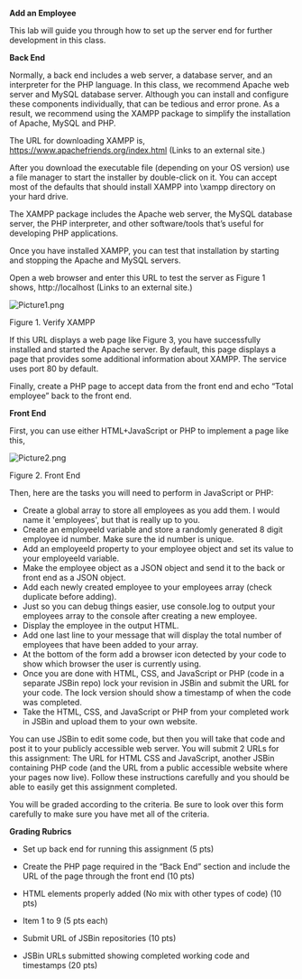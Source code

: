 **Add an Employee**

This lab will guide you through how to set up the server end for further development in this class.

**Back End**

Normally, a back end includes a web server, a database server, and an interpreter for the PHP language. In this class, we recommend Apache web server and MySQL database server. Although you can install and configure these components individually, that can be tedious and error prone. As a result, we recommend using the XAMPP package to simplify the installation of Apache, MySQL and PHP.

The URL for downloading XAMPP is, https://www.apachefriends.org/index.html (Links to an external site.)

 
After you download the executable file (depending on your OS version) use a file manager to start the installer by double-click on it. You can accept most of the defaults that should install XAMPP into \xampp directory on your hard drive.

 
The XAMPP package includes the Apache web server, the MySQL database server, the PHP interpreter, and other software/tools that’s useful for developing PHP applications.

 
Once you have installed XAMPP, you can test that installation by starting and stopping the Apache and MySQL servers.

Open a web browser and enter this URL to test the server as Figure 1 shows, http://localhost (Links to an external site.)

 
![Picture1.png](https://github.com/Coffee-Please/COMP484F20/Asmt_7/img/Picture1.png)

Figure 1. Verify XAMPP

 

If this URL displays a web page like Figure 3, you have successfully installed and started the Apache server. By default, this page displays a page that provides some additional information about XAMPP. The service uses port 80 by default.

Finally, create a PHP page to accept data from the front end and echo “Total employee” back to the front end.


**Front End**

First, you can use either HTML+JavaScript or PHP to implement a page like this,
 
![Picture2.png](https://github.com/Coffee-Please/COMP484F20/Asmt_7/img/Picture2.png)

Figure 2. Front End

Then, here are the tasks you will need to perform in JavaScript or PHP:
 
- Create a global array to store all employees as you add them.  I would name it 'employees', but that is really up to you.
- Create an employeeId variable and store a randomly generated 8 digit employee id number. Make sure the id number is unique.
- Add an employeeId property to your employee object and set its value to your employeeId variable.
- Make the employee object as a JSON object and send it to the back or front end as a JSON object.
- Add each newly created employee to your employees array (check duplicate before adding).  
- Just so you can debug things easier, use console.log to output your employees array to the console after creating a new employee.
- Display the employee in the output HTML.
- Add one last line to your message that will display the total number of employees that have been added to your array.
- At the bottom of the form add a browser icon detected by your code to show which browser the user is currently using.
- Once you are done with HTML, CSS, and JavaScript or PHP (code in a separate JSBin repo) lock your revision in JSBin and submit the URL for your code. The lock version should show a timestamp of when the code was completed.
- Take the HTML, CSS, and JavaScript or PHP from your completed work in JSBin and upload them to your own website.
 

You can use JSBin to edit some code, but then you will take that code and post it to your publicly accessible web server.  You will submit 2 URLs for this assignment:  The URL for HTML CSS and JavaScript, another JSBin containing PHP code (and the URL from a public accessible website where your pages now live). Follow these instructions carefully and you should be able to easily get this assignment completed. 

 
You will be graded according to the criteria. Be sure to look over this form carefully to make sure you have met all of the criteria.


**Grading Rubrics**    

- Set up back end for running this assignment (5 pts)

- Create the PHP page required in the “Back End” section and include the URL of the page through the front end (10 pts)

- HTML elements properly added (No mix with other types of code) (10 pts)

- Item 1 to 9 (5 pts each)

- Submit URL of JSBin repositories (10 pts)

- JSBin URLs submitted showing completed working code and timestamps (20 pts)
